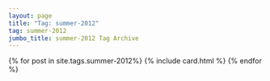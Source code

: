```yaml
---
layout: page
title: "Tag: summer-2012"
tag: summer-2012
jumbo_title: summer-2012 Tag Archive
---
```

<div class="row">
{% for post in site.tags.summer-2012%}
{% include card.html %}
{% endfor %}
</div>